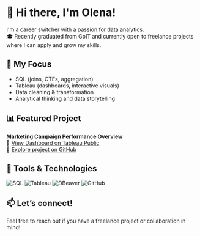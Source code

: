 # 👋 Hi there, I'm Olena!

I'm a career switcher with a passion for data analytics.  
🎓 Recently graduated from GoIT and currently open to freelance projects where I can apply and grow my skills.

## 💼 My Focus
- SQL (joins, CTEs, aggregation)
- Tableau (dashboards, interactive visuals)
- Data cleaning & transformation
- Analytical thinking and data storytelling

## 📊 Featured Project
**Marketing Campaign Performance Overview**  
🔗 [View Dashboard on Tableau Public](https://public.tableau.com/app/profile/olena.avramenko4187/viz/Visualisation_17445723619140/MarketingCampaignPerformanceOverview?publish=yes)  
📁 [Explore project on GitHub](https://github.com/твій_репозиторій)

## 🔧 Tools & Technologies
![SQL](https://img.shields.io/badge/-SQL-blue?style=flat-square&logo=postgresql&logoColor=white)
![Tableau](https://img.shields.io/badge/-Tableau-E97627?style=flat-square&logo=tableau&logoColor=white)
![DBeaver](https://img.shields.io/badge/-DBeaver-372923?style=flat-square)
![GitHub](https://img.shields.io/badge/-GitHub-181717?style=flat-square&logo=github)

## 📫 Let’s connect!
Feel free to reach out if you have a freelance project or collaboration in mind!

